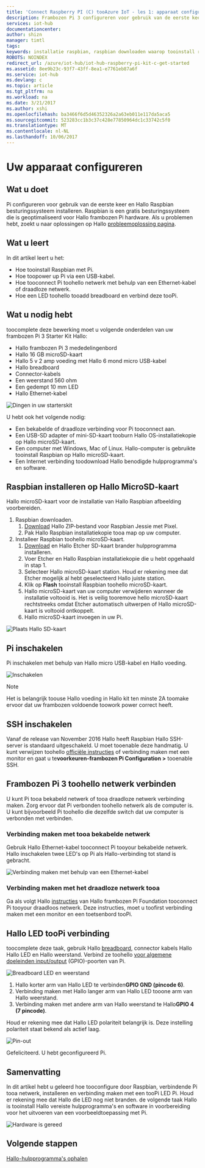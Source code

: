 ```yaml
---
title: 'Connect Raspberry PI (C) tooAzure IoT - les 1: apparaat configureren | Microsoft Docs'
description: Frambozen Pi 3 configureren voor gebruik van de eerste keer en Hallo Raspbian OS een gratis besturingssysteem dat is geoptimaliseerd voor Hallo frambozen Pi hardware installeren.
services: iot-hub
documentationcenter: 
author: shizn
manager: timtl
tags: 
keywords: installatie raspbian, raspbian downloaden waarop tooinstall raspbian, raspbian setup raspberry pi installeren raspbian raspberry pi installeren os raspberry pi sd-kaart installeren, raspberry pi verbinding maken, verbinding tooraspberry pi raspberry pi connectiviteit
ROBOTS: NOINDEX
redirect_url: /azure/iot-hub/iot-hub-raspberry-pi-kit-c-get-started
ms.assetid: 8ee9b23c-93f7-43ff-8ea1-e7761eb87a6f
ms.service: iot-hub
ms.devlang: c
ms.topic: article
ms.tgt_pltfrm: na
ms.workload: na
ms.date: 3/21/2017
ms.author: xshi
ms.openlocfilehash: ba3466f6d5d46352326a2a63eb011e117da5aca5
ms.sourcegitcommit: 523283cc1b3c37c428e77850964dc1c33742c5f0
ms.translationtype: MT
ms.contentlocale: nl-NL
ms.lasthandoff: 10/06/2017
---
```

# <a name="configure-your-device"></a>Uw apparaat configureren
## <a name="what-you-will-do"></a>Wat u doet
Pi configureren voor gebruik van de eerste keer en Hallo Raspbian besturingssysteem installeren. Raspbian is een gratis besturingssysteem die is geoptimaliseerd voor Hallo frambozen Pi hardware. Als u problemen hebt, zoekt u naar oplossingen op Hallo [probleemoplossing pagina](iot-hub-raspberry-pi-kit-c-troubleshooting.md).

## <a name="what-you-will-learn"></a>Wat u leert
In dit artikel leert u het:

* Hoe tooinstall Raspbian met Pi.
* Hoe toopower up Pi via een USB-kabel.
* Hoe tooconnect Pi toohello netwerk met behulp van een Ethernet-kabel of draadloze netwerk.
* Hoe een LED toohello tooadd breadboard en verbind deze tooPi.

## <a name="what-you-need"></a>Wat u nodig hebt
toocomplete deze bewerking moet u volgende onderdelen van uw frambozen Pi 3 Starter Kit Hallo:

* Hallo frambozen Pi 3 mededelingenbord
* Hallo 16 GB microSD-kaart
* Hallo 5 v 2 amp voeding met Hallo 6 mond micro USB-kabel
* Hallo breadboard
* Connector-kabels
* Een weerstand 560 ohm
* Een gedempt 10 mm LED
* Hallo Ethernet-kabel

![Dingen in uw starterskit](media/iot-hub-raspberry-pi-lessons/lesson1/starter_kit.jpg)

U hebt ook het volgende nodig:

* Een bekabelde of draadloze verbinding voor Pi tooconnect aan.
* Een USB-SD adapter of mini-SD-kaart tooburn Hallo OS-installatiekopie op Hallo microSD-kaart.
* Een computer met Windows, Mac of Linux. Hallo-computer is gebruikte tooinstall Raspbian op Hallo microSD-kaart.
* Een Internet verbinding toodownload Hallo benodigde hulpprogramma's en software.

## <a name="install-raspbian-on-hello-microsd-card"></a>Raspbian installeren op Hallo MicroSD-kaart
Hallo microSD-kaart voor de installatie van Hallo Raspbian afbeelding voorbereiden.

1. Raspbian downloaden.
   1. [Download](https://www.raspberrypi.org/downloads/raspbian/) Hallo ZIP-bestand voor Raspbian Jessie met Pixel.
   2. Pak Hallo Raspbian installatiekopie tooa map op uw computer.
2. Installeer Raspbian toohello microSD-kaart.
   1. [Download](https://www.etcher.io) en Hallo Etcher SD-kaart brander hulpprogramma installeren.
   2. Voer Etcher en Hallo Raspbian installatiekopie die u hebt opgehaald in stap 1.
   3. Selecteer Hallo microSD-kaart station.
      Houd er rekening mee dat Etcher mogelijk al hebt geselecteerd Hallo juiste station.
   4. Klik op **Flash** tooinstall Raspbian toohello microSD-kaart.
   5. Hallo microSD-kaart van uw computer verwijderen wanneer de installatie voltooid is.
      Het is veilig tooremove hello microSD-kaart rechtstreeks omdat Etcher automatisch uitwerpen of Hallo microSD-kaart is voltooid ontkoppelt.
   6. Hallo microSD-kaart invoegen in uw Pi.

![Plaats Hallo SD-kaart](media/iot-hub-raspberry-pi-lessons/lesson1/insert_sdcard.jpg)

## <a name="turn-on-pi"></a>Pi inschakelen
Pi inschakelen met behulp van Hallo micro USB-kabel en Hallo voeding.

![Inschakelen](media/iot-hub-raspberry-pi-lessons/lesson1/micro_usb_power_on.jpg)

> [!NOTE]
> Het is belangrijk toouse Hallo voeding in Hallo kit ten minste 2A toomake ervoor dat uw frambozen voldoende toowork power correct heeft.

## <a name="enable-ssh"></a>SSH inschakelen
Vanaf de release van November 2016 Hallo heeft Raspbian Hallo SSH-server is standaard uitgeschakeld. U moet tooenable deze handmatig. U kunt verwijzen toohello [officiële instructies](https://www.raspberrypi.org/documentation/remote-access/ssh/) of verbinding maken met een monitor en gaat u te**voorkeuren-frambozen Pi Configuration >** tooenable SSH.

## <a name="connect-raspberry-pi-3-toohello-network"></a>Frambozen Pi 3 toohello netwerk verbinden
U kunt Pi tooa bekabeld netwerk of tooa draadloze netwerk verbinding maken. Zorg ervoor dat Pi verbonden toohello netwerk als de computer is. U kunt bijvoorbeeld Pi toohello die dezelfde switch dat uw computer is verbonden met verbinden.

### <a name="connect-tooa-wired-network"></a>Verbinding maken met tooa bekabelde netwerk
Gebruik Hallo Ethernet-kabel tooconnect Pi tooyour bekabelde netwerk. Hallo inschakelen twee LED's op Pi als Hallo-verbinding tot stand is gebracht.

![Verbinding maken met behulp van een Ethernet-kabel](media/iot-hub-raspberry-pi-lessons/lesson1/connect_ethernet.jpg)

### <a name="connect-tooa-wireless-network"></a>Verbinding maken met het draadloze netwerk tooa
Ga als volgt Hallo [instructies](https://www.raspberrypi.org/learning/software-guide/wifi/) van Hallo frambozen Pi Foundation tooconnect Pi tooyour draadloos netwerk. Deze instructies, moet u toofirst verbinding maken met een monitor en een toetsenbord tooPi.

## <a name="connect-hello-led-toopi"></a>Hallo LED tooPi verbinding
toocomplete deze taak, gebruik Hallo [breadboard](https://learn.sparkfun.com/tutorials/how-to-use-a-breadboard), connector kabels Hallo Hallo LED en Hallo weerstand. Verbind ze toohello [voor algemene doeleinden input/output](https://www.raspberrypi.org/documentation/usage/gpio/) (GPIO)-poorten van Pi.

![Breadboard LED en weerstand](media/iot-hub-raspberry-pi-lessons/lesson1/breadboard_led_resistor.jpg)

1. Hallo korter arm van Hallo LED te verbinden**GPIO GND (pincode 6)**.
2. Verbinding maken met Hallo langer arm van Hallo LED tooone arm van Hallo weerstand.
3. Verbinding maken met andere arm van Hallo weerstand te Hallo**GPIO 4 (7 pincode)**.

Houd er rekening mee dat Hallo LED polariteit belangrijk is. Deze instelling polariteit staat bekend als actief laag.

![Pin-out](media/iot-hub-raspberry-pi-lessons/lesson1/pinout_breadboard.png)

Gefeliciteerd. U hebt geconfigureerd Pi.

## <a name="summary"></a>Samenvatting
In dit artikel hebt u geleerd hoe tooconfigure door Raspbian, verbindende Pi tooa netwerk, installeren en verbinding maken met een tooPi LED Pi. Houd er rekening mee dat Hallo die LED nog niet branden. de volgende taak Hallo is tooinstall Hallo vereiste hulpprogramma's en software in voorbereiding voor het uitvoeren van een voorbeeldtoepassing met Pi.

![Hardware is gereed](media/iot-hub-raspberry-pi-lessons/lesson1/hardware_ready.jpg)

## <a name="next-steps"></a>Volgende stappen
[Hallo-hulpprogramma's ophalen](iot-hub-raspberry-pi-kit-c-lesson1-get-the-tools-win32.md)

